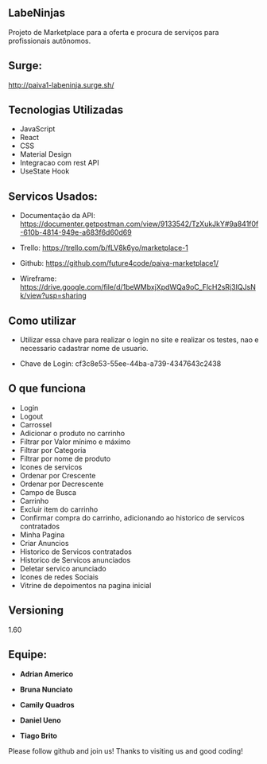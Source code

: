 ## LabeNinjas
 
Projeto de Marketplace para a oferta e procura de serviços para profissionais autônomos.

## Surge:

 http://paiva1-labeninja.surge.sh/

## Tecnologias Utilizadas
 
* JavaScript 
* React
* CSS
* Material Design 
* Integracao com rest API
* UseState Hook
 
## Servicos Usados:

* Documentação da API: https://documenter.getpostman.com/view/9133542/TzXukJkY#9a841f0f-610b-4814-949e-a683f6d60d69

* Trello: https://trello.com/b/fLV8k6yo/marketplace-1

* Github: https://github.com/future4code/paiva-marketplace1/

* Wireframe: https://drive.google.com/file/d/1beWMbxjXpdWQa9oC_FlcH2sRj3IQJsNk/view?usp=sharing

## Como utilizar
 
 * Utilizar essa chave para realizar o login no site e realizar os testes, nao e necessario cadastrar nome de usuario.
 
- Chave de Login: cf3c8e53-55ee-44ba-a739-4347643c2438
 
  
## O que funciona

- Login
- Logout
- Carrossel
- Adicionar o produto no carrinho
- Filtrar por Valor mínimo e máximo
- Filtrar por Categoria 
- Filtrar por nome de produto
- Icones de servicos  
- Ordenar por Crescente
- Ordenar por Decrescente
- Campo de Busca
- Carrinho
- Excluir item do carrinho
- Confirmar compra do carrinho, adicionando ao historico de servicos contratados
- Minha Pagina
- Criar Anuncios
- Historico de Servicos contratados
- Historico de Servicos anunciados
- Deletar servico anunciado
- Icones de redes Sociais
- Vitrine de depoimentos na pagina inicial

 
## Versioning
 
1.60
 
## Equipe:

* **Adrian Americo**
  
* **Bruna Nunciato**
 
* **Camily Quadros**

* **Daniel Ueno**

* **Tiago Brito**
 
 
 
Please follow github and join us!
Thanks to visiting us and good coding!
